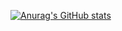 [![Anurag's GitHub stats](https://github-readme-stats.vercel.app/api?username=xcraimax&locale=en&bg_color=000000&text_color=ffffff&icon_color=c15ef7&title_color=c15ef7&show_icons=true&count_private=true)](https://github.com/xCraimax)
